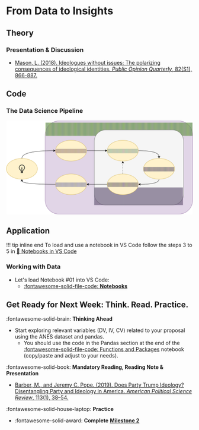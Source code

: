 # From Data to Insights

## **Theory**
### Presentation & Discussion

- [Mason, L. (2018). Ideologues without issues: The polarizing consequences of ideological identities. *Public Opinion Quarterly*, 82(S1), 866-887.](https://academic.oup.com/poq/article/82/S1/866/4951269?login=true)


## **Code**

### The Data Science Pipeline
![Variables](../images/ds-pipeline.svg)


## **Application**
!!! tip inline end
    To load and use a notebook in VS Code follow the steps 3 to 5 in [📘 Notebooks in VS Code](../resources/notebook-vscode.md)
### Working with Data


- Let's load Notebook \#01 into VS Code: 
    - [:fontawesome-solid-file-code: **Notebooks**](https://github.com/mickaeltemporao/data-analysis-codespace/tree/main/notebooks)


## **Get Ready for Next Week: Think. Read. Practice.**
:fontawesome-solid-brain: **Thinking Ahead**

- Start exploring relevant variables (DV, IV, CV) related to your proposal using the ANES dataset and pandas. 
    - You should use the code in the Pandas section at the end of the [:fontawesome-solid-file-code: Functions and Packages](https://colab.research.google.com/github/mickaeltemporao/itds/blob/main/materials/03-functions-and-packages.ipynb) notebook (copy/paste and adjust to your needs).

:fontawesome-solid-book: **Mandatory Reading, Reading Note & Presentation**

- [Barber, M., and Jeremy C. Pope. (2019). Does Party Trump Ideology? Disentangling Party and Ideology in America. *American Political Science Review*, 113(1), 38–54.](https://www.cambridge.org/core/journals/american-political-science-review/article/does-party-trump-ideology-disentangling-party-and-ideology-in-america/B5BAD0AE947BD3CF18D51D399263C8D3)

:fontawesome-solid-house-laptop: **Practice**

- :fontawesome-solid-award: **Complete** [**Milestone 2**](../activities/milestone-2.md)

